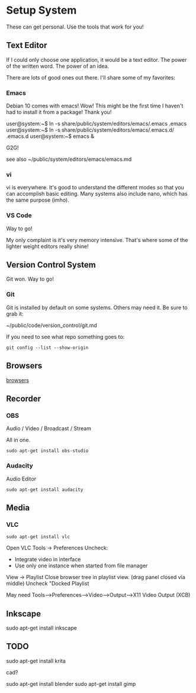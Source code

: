 # Setup System

These can get personal. Use the tools that work for you!


## Text Editor

If I could only choose one application, it would be a text editor. The power of the written word. The power of an idea. 

There are lots of good ones out there. I'll share some of my favorites:

### Emacs

Debian 10 comes with emacs! Wow! This might be the first time I haven't had to install it from a package! Thank you!

user@system:~$ ln -s share/public/system/editors/emacs/.emacs .emacs
user@system:~$ ln -s share/public/system/editors/emacs/.emacs.d/ .emacs.d
user@system:~$ emacs &

G2G!

see also 
~/public/system/editors/emacs/emacs.md

### vi

vi is everywhere. It's good to understand the different modes so that you can accomplish basic editing. Many systems also include nano, which has the same purpose (imho). 

### VS Code

Way to go!

My only complaint is it's very memory intensive. That's where some of the lighter weight editors really shine!


## Version Control System

Git won. Way to go!

### Git

Git is installed by default on some systems. Others may need it. Be sure to grab it:

~/public/code/version_control/git.md

If you need to see what repo something goes to:

    git config --list --show-origin


## Browsers

[browsers](browsers.md)


## Recorder

### OBS

Audio / Video / Broadcast / Stream

All in one. 

    sudo apt-get install obs-studio

### Audacity

Audio Editor

    sudo apt-get install audacity



## Media

### VLC 

    sudo apt-get install vlc

Open VLC
Tools -> Preferences
Uncheck:
   - Integrate video in interface
   - Use only one instance when started from file manager

View -> Playlist
Close browser tree in playlist view. (drag panel closed via middle)
Uncheck "Docked Playlist

May need
Tools-->Preferences-->Video-->Output-->X11 Video Output (XCB)


## Inkscape

sudo apt-get install inkscape


## TODO

sudo apt-get install krita

cad?

sudo apt-get install blender
sudo apt-get install gimp
